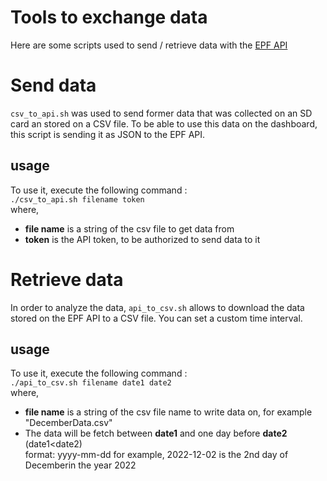 # Tools to exchange data 
Here are some scripts used to send / retrieve data with the [EPF API](https://preprodapi.mde.epf.fr/measure.php?id=60)

# Send data
`csv_to_api.sh` was used to send former data that was collected on an SD card an stored on a CSV file. To be able to use this data on the dashboard, this script is sending it as JSON to the EPF API.  

## usage
To use it, execute the following command :  
`./csv_to_api.sh filename token`  
where, 
- **file name** is a string of the csv file to get data from
- **token** is the API token, to be authorized to send data to it


# Retrieve data
In order to analyze the data, `api_to_csv.sh` allows to download the data stored on the EPF API to a CSV file. You can set a custom time interval.

## usage
To use it, execute the following command :  
`./api_to_csv.sh filename date1 date2`   
where,  
- **file name** is a string of the csv file name to write data on, for example "DecemberData.csv"
- The data will be fetch between **date1** and one day before **date2** (date1<date2)  
  format: yyyy-mm-dd for example, 2022-12-02 is the 2nd day of Decemberin the year 2022
